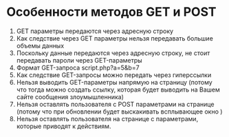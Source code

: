 # Особенности методов GET и POST


1. GET параметры передаются через адресную строку
2. Как следствие через GET параметры нельзя передавать большие объемы данных
3. Поскольку данные передаются через адресную строку, не стоит передавать пароли через GET-параметры
4. Формат GET-запроса
script.php?a=5&b=7
5. Как следствие GET-запросы можно передать через гиперссылки
6. Нельзя выводить GET-параметры напрямую на страницу (потому что тогда можно создать ссылку, которая будет выводить на Вашем сайте сообщения злоумышленника)
7. Нельзя оставлять пользователя с POST параметрами на странице (потому что при обновлении будет выскакивать всплывающее окно )
8. Нельзя оставлять пользователя на странице с параметрами, которые приводят к действиям.

